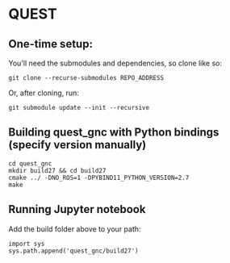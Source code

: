 # QUEST

## One-time setup:

You'll need the submodules and dependencies, so clone like so:
```
git clone --recurse-submodules REPO_ADDRESS
```

Or, after cloning, run:
```
git submodule update --init --recursive 
```

## Building quest_gnc with Python bindings (specify version manually)

```
cd quest_gnc
mkdir build27 && cd build27
cmake ../ -DNO_ROS=1 -DPYBIND11_PYTHON_VERSION=2.7
make
```

## Running Jupyter notebook

Add the build folder above to your path:
```
import sys
sys.path.append('quest_gnc/build27')
```
